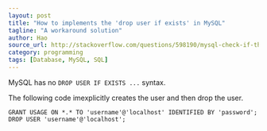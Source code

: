 ```yaml
---
layout: post
title: "How to implements the 'drop user if exists' in MySQL"
tagline: "A workaround solution"
author: Hao
source_url: http://stackoverflow.com/questions/598190/mysql-check-if-the-user-exists-and-drop-it
category: programming
tags: [Database, MySQL, SQL]
---
```


MySQL has no `DROP USER IF EXISTS ...` syntax.

The following code imexplicitly creates the user and then drop the user.

    GRANT USAGE ON *.* TO 'username'@'localhost' IDENTIFIED BY 'password';
    DROP USER 'username'@'localhost';

